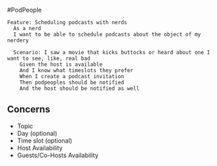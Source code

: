 #PodPeople

```cucumber
Feature: Scheduling podcasts with nerds
  As a nerd
  I want to be able to schedule podcasts about the object of my nerdery

  Scenario: I saw a movie that kicks buttocks or heard about one I want to see, like, real bad
    Given the host is available
    And I know what timeslots they prefer
    When I create a podcast invitation
    Then podpeoples should be notified
    And the host should be notified as well
```

## Concerns
- Topic
- Day (optional)
- Time slot (optional)
- Host Availability
- Guests/Co-Hosts Availability

